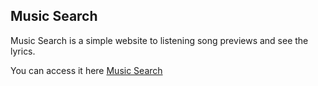 ## Music Search

Music Search is a simple website to listening song previews and see the lyrics.

You can access it here [Music Search](https://philipelima.github.io/Music-search/)
